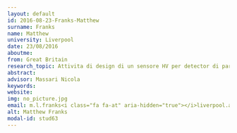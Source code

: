 ```yaml
---
layout: default 
id: 2016-08-23-Franks-Matthew
surname: Franks
name: Matthew
university: Liverpool
date: 23/08/2016
aboutme: 
from: Great Britain
research_topic: Attivita di design di un sensore HV per detector di particelle (Univ.Liverpool_Casse)
abstract: 
advisor: Massari Nicola
keywords: 
website: 
img: no_picture.jpg
email: m.l.franks<i class="fa fa-at" aria-hidden="true"></i>liverpool.ac.uk
alt: Matthew Franks
modal-id: stud63
---
```

